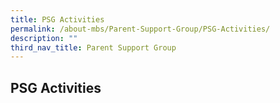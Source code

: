 ```yaml
---
title: PSG Activities
permalink: /about-mbs/Parent-Support-Group/PSG-Activities/
description: ""
third_nav_title: Parent Support Group
---
```

## PSG Activities 